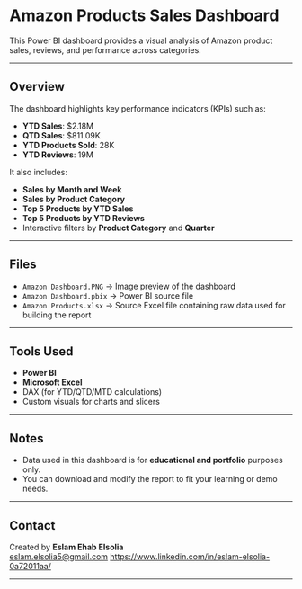 # Amazon Products Sales Dashboard

This Power BI dashboard provides a visual analysis of Amazon product sales, reviews, and performance across categories.


---

## Overview

The dashboard highlights key performance indicators (KPIs) such as:

- **YTD Sales**: $2.18M  
- **QTD Sales**: $811.09K  
- **YTD Products Sold**: 28K  
- **YTD Reviews**: 19M  

It also includes:
- **Sales by Month and Week**
- **Sales by Product Category**
- **Top 5 Products by YTD Sales**
- **Top 5 Products by YTD Reviews**
- Interactive filters by **Product Category** and **Quarter**

---

## Files

- `Amazon Dashboard.PNG` → Image preview of the dashboard
- `Amazon Dashboard.pbix` → Power BI source file
- `Amazon Products.xlsx` → Source Excel file containing raw data used for building the report

---

## Tools Used

- **Power BI**
- **Microsoft Excel**
- DAX (for YTD/QTD/MTD calculations)
- Custom visuals for charts and slicers

---

## Notes

- Data used in this dashboard is for **educational and portfolio** purposes only.
- You can download and modify the report to fit your learning or demo needs.

---

## Contact

Created by **Eslam Ehab Elsolia**  
eslam.elsolia5@gmail.com 
https://www.linkedin.com/in/eslam-elsolia-0a72011aa/

---
